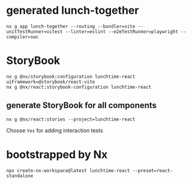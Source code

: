 # generated lunch-together
    nx g app lunch-together --routing --bundler=vite --unitTestRunner=vitest --linter=eslint --e2eTestRunner=playwright --compiler=swc 
# StoryBook
    nx g @nx/storybook:configuration lunchtime-react uiFramework=@storybook/react-vite
    nx g @nx/react:storybook-configuration lunchtime-react
## generate StoryBook for all components
    nx g @nx/react:stories --project=lunchtime-react
Choose `Yes` for adding interaction tests

# bootstrapped  by Nx
    npx create-nx-workspace@latest lunchtime-react --preset=react-standalone